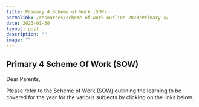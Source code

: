 ```yaml
---
title: Primary 4 Scheme of Work (SOW)
permalink: /resources/scheme-of-work-outline-2023/Primary-4/
date: 2023-01-30
layout: post
description: ""
image: ""
---
```

## Primary 4 Scheme Of Work (SOW)

Dear Parents,

Please refer to the Scheme of Work (SOW) outlining the learning to be covered for the year for the various subjects by clicking on the links below.